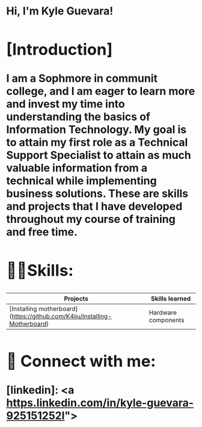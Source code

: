 <h1>Hi, I'm Kyle Guevara! <h/1>

<h2>[Introduction]</h2>

<b>I am a Sophmore in communit college, and I am eager to learn more and invest my time into understanding the basics of Information Technology. My goal is to attain my first role as a Technical Support Specialist to attain as much valuable information from a technical while implementing business solutions. These are skills and projects that I have developed throughout my course of training and free time.</b>

<h2>👨‍💻Skills:</h2>

|Projects          | Skills learned  |
|------------------|------------------|
|[Installing motherboard] (https://github.com/K4iju/Installing-Motherboard) | Hardware components|




<h2> 🤳 Connect with me:</h2>

[linkedin]: <a [https.linkedin.com/in/kyle-guevara-925151252l](https://www.linkedin.com/in/kyle-guevara-925151252/)"></a>

